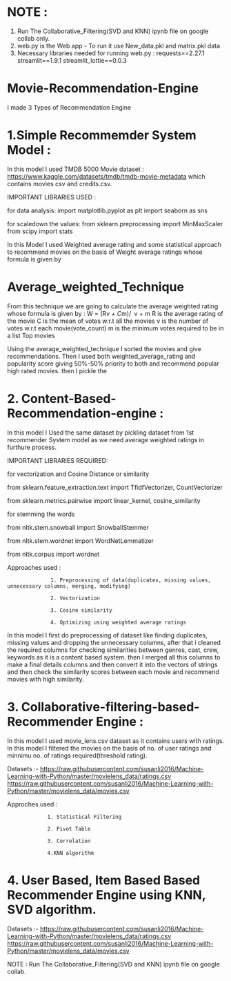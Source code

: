 # NOTE : 
1. Run The Collaborative_Filtering(SVD and KNN) ipynb file on google collab only.
2. web.py is the Web app - To run it use New_data.pkl and matrix.pkl data
3. Necessary libraries needed for running web.py :
   requests==2.27.1
   streamlit==1.9.1
   streamlit_lottie==0.0.3         

# Movie-Recommendation-Engine
I made 3 Types of Recommendation Engine 

# 1.Simple Recommemder System Model :
In this model I used TMDB 5000 Movie dataset : https://www.kaggle.com/datasets/tmdb/tmdb-movie-metadata which contains movies.csv and credits.csv.

IMPORTANT LIBRARIES USED :

for data analysis:
import matplotlib.pyplot as plt
import seaborn as sns

for scaledown the values:
from sklearn.preprocessing import MinMaxScaler
from scipy import stats

In this Model I used Weighted average rating and some statistical approach to recommend movies on the basis of Weight average ratings
whose formula is given by 
                      
# Average_weighted_Technique
From this technique we are going to calculate the average weighted rating whose formula is given by : 
W = (R*v + C*m)/ v + m 
R is the average rating of the movie
C is the mean of votes w.r.t all the movies
v is the number of votes w.r.t each movie(vote_count)
m is the minimum votes required to be in a list Top movies 

Using the average_weighted_technique I sorted the movies and give recommendations. Then I used both weighted_average_rating and popularity score giving 50%-50% priority to both and recommend popular high rated movies. then I pickle the 

# 2. Content-Based-Recommendation-engine :
In this model I Used the same dataset by pickling dataset from 1st recommender System model as we need average weighted ratings in furthure process.

IMPORTANT LIBRARIES REQUIRED: 

   for vectorization and Cosine Distance or similarity

from sklearn.feature_extraction.text import TfidfVectorizer, CountVectorizer

from sklearn.metrics.pairwise import linear_kernel, cosine_similarity


   for stemming the words

from nltk.stem.snowball import SnowballStemmer

from nltk.stem.wordnet import WordNetLemmatizer

from nltk.corpus import wordnet

Approaches used : 

                  1. Preprocessing of data(duplicates, missing values, unnecessary columns, merging, modifying)

                  2. Vectorization
                  
                  3. Cosine similarity
                  
                  4. Optimizing using weighted average ratings

In this model I first do preprocessing of dataset like finding duplicates, missing values and dropping the unnecessary columns, after that i cleaned the required columns for checking similarities between genres, cast, crew, keywords as it is a content based system. then I merged all this columns to make a final details columns and then convert it into the vectors of strings and then check the similarity scores between each movie and recommend movies with high similarity.

# 3. Collaborative-filtering-based-Recommender Engine : 
In this model I used movie_lens.csv dataset as it contains users with ratings. In this model I filtered the movies on the basis of no. of user ratings and minnimu no. of ratings required(threshold rating).

Datasets :- https://raw.githubusercontent.com/susanli2016/Machine-Learning-with-Python/master/movielens_data/ratings.csv
            https://raw.githubusercontent.com/susanli2016/Machine-Learning-with-Python/master/movielens_data/movies.csv

Approches used : 

                 1. Statistical Filtering
                 
                 2. Pivot Table
                 
                 3. Correlation
                 
                 4.KNN algorithm 

# 4. User Based, Item Based Based Recommender Engine using KNN, SVD algorithm.         
Datasets :- https://raw.githubusercontent.com/susanli2016/Machine-Learning-with-Python/master/movielens_data/ratings.csv
            https://raw.githubusercontent.com/susanli2016/Machine-Learning-with-Python/master/movielens_data/movies.csv

NOTE : Run The Collaborative_Filtering(SVD and KNN) ipynb file on google collab.             

